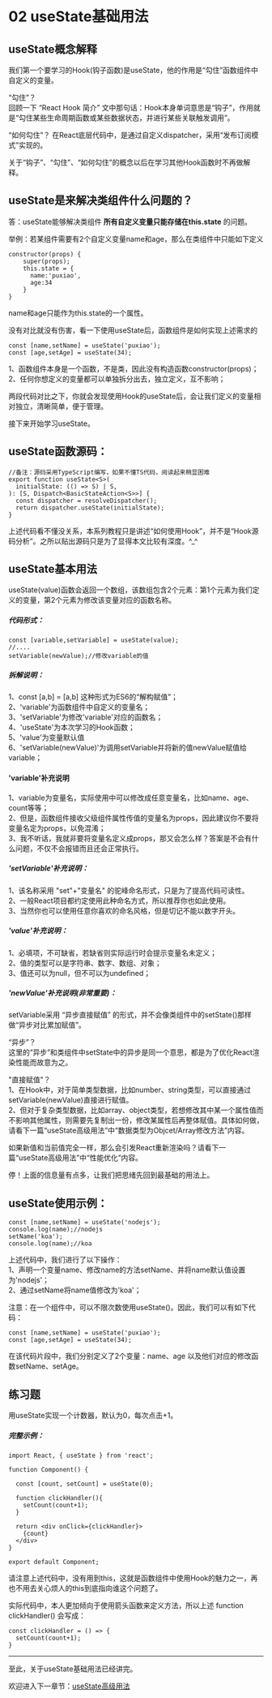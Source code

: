 # 02 useState基础用法

## useState概念解释
我们第一个要学习的Hook(钩子函数)是useState，他的作用是“勾住”函数组件中自定义的变量。  

“勾住”？  
回顾一下 “React Hook 简介” 文中那句话：Hook本身单词意思是“钩子”，作用就是“勾住某些生命周期函数或某些数据状态，并进行某些关联触发调用”。  

“如何勾住”？
在React底层代码中，是通过自定义dispatcher，采用“发布订阅模式”实现的。  

关于“钩子”、“勾住”、“如何勾住”的概念以后在学习其他Hook函数时不再做解释。  

## useState是来解决类组件什么问题的？

答：useState能够解决类组件 **所有自定义变量只能存储在this.state** 的问题。

举例：若某组件需要有2个自定义变量name和age，那么在类组件中只能如下定义

    constructor(props) {
        super(props);
        this.state = {
          name:'puxiao',
          age:34
        }
    }

name和age只能作为this.state的一个属性。

没有对比就没有伤害，看一下使用useState后，函数组件是如何实现上述需求的

    const [name,setName] = useState('puxiao');
    const [age,setAge] = useState(34);

1、函数组件本身是一个函数，不是类，因此没有构造函数constructor(props)；  
2、任何你想定义的变量都可以单独拆分出去，独立定义，互不影响；

两段代码对比之下，你就会发现使用Hook的useState后，会让我们定义的变量相对独立，清晰简单，便于管理。  

接下来开始学习useState。   

## useState函数源码：

    //备注：源码采用TypeScript编写，如果不懂TS代码，阅读起来稍显困难
    export function useState<S>(
      initialState: (() => S) | S,
    ): [S, Dispatch<BasicStateAction<S>>] {
      const dispatcher = resolveDispatcher();
      return dispatcher.useState(initialState);
    }

上述代码看不懂没关系，本系列教程只是讲述“如何使用Hook”，并不是“Hook源码分析”。之所以贴出源码只是为了显得本文比较有深度。^_^  


## useState基本用法

useState(value)函数会返回一个数组，该数组包含2个元素：第1个元素为我们定义的变量，第2个元素为修改该变量对应的函数名称。  

##### 代码形式：  

    const [variable,setVariable] = useState(value);
    //....
    setVariable(newValue);//修改variable的值


##### 拆解说明：  

1、const [a,b] = [a,b] 这种形式为ES6的“解构赋值”；  
2、'variable'为函数组件中自定义的变量名；  
3、'setVariable'为修改'variable'对应的函数名；  
4、'useState'为本次学习的Hook函数；  
5、'value'为变量默认值  
6、'setVariable(newValue)'为调用setVariable并将新的值newValue赋值给variable；  

#### 'variable'补充说明
1、variable为变量名，实际使用中可以修改成任意变量名，比如name、age、count等等；  
2、但是，函数组件接收父级组件属性传值的变量名为props，因此建议你不要将变量名定为props，以免混淆；   
3、我不听话，我就非要将变量名定义成props，那又会怎么样？答案是不会有什么问题，不仅不会报错而且还会正常执行。  

##### 'setVariable'补充说明：  
1、该名称采用 "set"+"变量名" 的驼峰命名形式，只是为了提高代码可读性。  
2、一般React项目都约定使用此种命名方式，所以推荐你也如此使用。  
3、当然你也可以使用任意你喜欢的命名风格，但是切记不能以数字开头。  

##### 'value'补充说明：  
1、必填项，不可缺省，若缺省则实际运行时会提示变量名未定义；  
2、值的类型可以是字符串、数字、数组、对象；  
3、值还可以为null，但不可以为undefined；  

##### 'newValue'补充说明(非常重要)：
setVariable采用 “异步直接赋值” 的形式，并不会像类组件中的setState()那样做“异步对比累加赋值”。  

“异步”？  
这里的“异步”和类组件中setState中的异步是同一个意思，都是为了优化React渲染性能而故意为之。 

"直接赋值"？  
1、在Hook中，对于简单类型数据，比如number、string类型，可以直接通过setVariable(newValue)直接进行赋值。   
2、但对于复杂类型数据，比如array、object类型，若想修改其中某一个属性值而不影响其他属性，则需要先复制出一份，修改某属性后再整体赋值。具体如何做，请看下一篇“useState高级用法”中“数据类型为Objcet/Array修改方法”内容。 

如果新值和当前值完全一样，那么会引发React重新渲染吗？请看下一篇“useState高级用法”中“性能优化”内容。

停！上面的信息量有点多，让我们把思绪先回到最基础的用法上。  

## useState使用示例：  

    const [name,setName] = useState('nodejs');
    console.log(name);//nodejs
    setName('koa');
    console.log(name);//koa

上述代码中，我们进行了以下操作：  
1、声明一个变量name、修改name的方法setName、并将name默认值设置为'nodejs'；  
2、通过setName将name值修改为'koa'；  

注意：在一个组件中，可以不限次数使用useState()。因此，我们可以有如下代码：  

    const [name,setName] = useState('puxiao');
    const [age,setAge] = useState(34);

在该代码片段中，我们分别定义了2个变量：name、age 以及他们对应的修改函数setName、setAge。


## 练习题
用useState实现一个计数器，默认为0，每次点击+1。  

##### 完整示例：

    import React, { useState } from 'react';
    
    function Component() {
    
      const [count, setCount] = useState(0);
    
      function clickHandler(){
        setCount(count+1);
      }
    
      return <div onClick={clickHandler}>
        {count}
      </div>
    }
    
    export default Component;

请注意上述代码中，没有用到this，这就是函数组件中使用Hook的魅力之一，再也不用去关心烦人的this到底指向谁这个问题了。  

实际代码中，本人更加倾向于使用箭头函数来定义方法，所以上述 function clickHandler() 会写成：  

    const clickHandler = () => {
      setCount(count+1);
    }

---

至此，关于useState基础用法已经讲完。

欢迎进入下一章节：[useState高级用法](https://github.com/puxiao/react-hook-tutorial/blob/master/03%20useState%E9%AB%98%E7%BA%A7%E7%94%A8%E6%B3%95.md)
